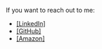 If you want to reach out to me:

- [[LinkedIn]](https://www.linkedin.com/in/johannpower/)
- [[GitHub]](https://github.com/johannpower)
- [[Amazon]](https://www.amazon.co.uk/stores/Johann-Power/author/B0BXVP9NQ1?ref=ap_rdr&isDramIntegrated=true&shoppingPortalEnabled=true)




